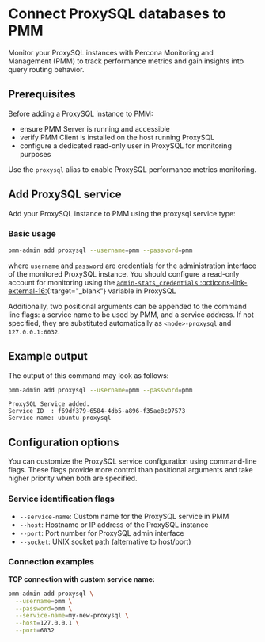 # Connect ProxySQL databases to PMM

Monitor your ProxySQL instances with Percona Monitoring and Management (PMM) to track performance metrics and gain insights into query routing behavior.

## Prerequisites

Before adding a ProxySQL instance to PMM:

- ensure PMM Server is running and accessible
- verify PMM Client is installed on the host running ProxySQL
- configure a dedicated read-only user in ProxySQL for monitoring purposes

Use the `proxysql` alias to enable ProxySQL performance metrics monitoring.

## Add ProxySQL service

Add your ProxySQL instance to PMM using the proxysql service type:

### Basic usage

```sh
pmm-admin add proxysql --username=pmm --password=pmm
```

where `username` and `password` are credentials for the administration interface of the monitored ProxySQL instance. 
You should configure a read-only account for monitoring using the [`admin-stats_credentials` :octicons-link-external-16:](https://proxysql.com/documentation/global-variables/admin-variables/#admin-stats_credentials){:target="_blank"} variable in ProxySQL

Additionally, two positional arguments can be appended to the command line flags: a service name to be used by PMM, and a service address. If not specified, they are substituted automatically as `<node>-proxysql` and `127.0.0.1:6032`.

## Example output

The output of this command may look as follows:

```sh
pmm-admin add proxysql --username=pmm --password=pmm
```

```text
ProxySQL Service added.
Service ID  : f69df379-6584-4db5-a896-f35ae8c97573
Service name: ubuntu-proxysql
```

## Configuration options

You can customize the ProxySQL service configuration using command-line flags. These flags provide more control than positional arguments and take higher priority when both are specified.

### Service identification flags

- `--service-name`: Custom name for the ProxySQL service in PMM
- `--host`: Hostname or IP address of the ProxySQL instance  
- `--port`: Port number for ProxySQL admin interface
- `--socket`: UNIX socket path (alternative to host/port)

### Connection examples

**TCP connection with custom service name:**
```sh
pmm-admin add proxysql \
  --username=pmm \
  --password=pmm \
  --service-name=my-new-proxysql \
  --host=127.0.0.1 \
  --port=6032